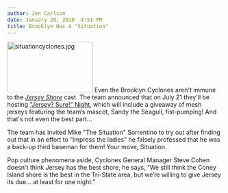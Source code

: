 ```yaml
---
author: Jen Carlson
date: January 28, 2010  4:51 PM
title: Brooklyn Has A "Situation"
---
```


<p><span class="mt-enclosure mt-enclosure-image" style="display: inline;"> <img alt="situationcyclones.jpg" src="https://web.archive.org/web/20130724035348im_/http://gothamist.com/attachments/arts_jen/situationcyclones.jpg" width="200" height="118" class="image-left"> </span>Even the Brooklyn Cyclones aren&apos;t immune to the <a href="https://web.archive.org/web/20130724035348/http://gothamist.com/tags/jerseyshore"><em>Jersey Shore</em></a> cast. The team announced that on July 21 they&apos;ll be hosting <a href="https://web.archive.org/web/20130724035348/http://www.brooklyncyclones.com/news/topstories/index.html?article_id=804">&quot;Jersey? Sure!&quot; Night</a>, which will include a giveaway of mesh jerseys featuring the team&#x2019;s mascot, Sandy the Seagull, fist-pumping! And that&apos;s not even the best part...</p>

<p>The team has invited Mike &quot;The Situation&quot; Sorrentino to try out after finding out that in an effort to &#x201C;impress the ladies&quot; he falsely professed that he was a back-up third baseman for them! Your move, Situation.</p>

<p>Pop culture phenomena aside, Cyclones General Manager Steve Cohen doesn&apos;t think Jersey has the best shore, he says, &#x201C;We still think the Coney Island shore is the best in the Tri-State area, but we&#x2019;re willing to give Jersey its due... at least for one night.&#x201D;</p>